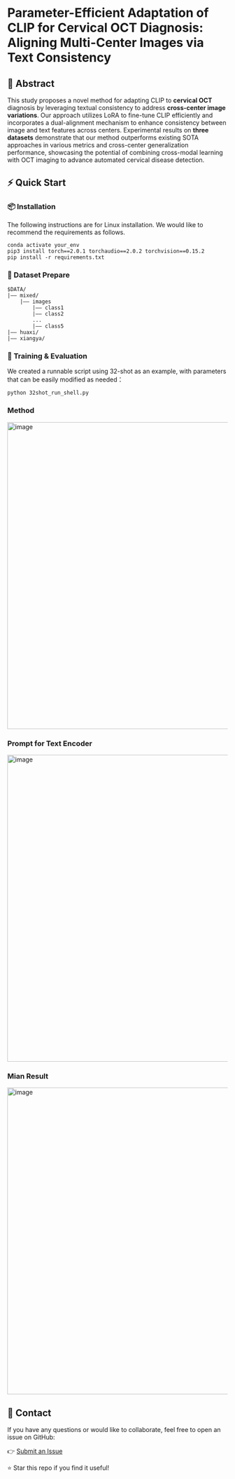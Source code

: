 # Parameter-Efficient Adaptation of CLIP for Cervical OCT Diagnosis: Aligning Multi-Center Images via Text Consistency



## 📝 Abstract

This study proposes a novel method for adapting CLIP to **cervical OCT** diagnosis by leveraging textual consistency to address **cross-center image variations**. Our approach utilizes LoRA to fine-tune CLIP efficiently and incorporates a dual-alignment mechanism to enhance consistency between image and text features across centers. Experimental results on **three datasets** demonstrate that our method outperforms existing SOTA approaches in various metrics and cross-center generalization performance, showcasing the potential of combining cross-modal learning with OCT imaging to advance automated cervical disease detection. 

## ⚡️ Quick Start



### 📦 Installation

The following instructions are for Linux installation. We would like to recommend the requirements as follows.

```
conda activate your_env
pip3 install torch==2.0.1 torchaudio==2.0.2 torchvision==0.15.2
pip install -r requirements.txt  
```

### 📁 Dataset Prepare

```
$DATA/
|–– mixed/
    |–– images
        |–– class1
        |–– class2
        ...
        |–– class5
|–– huaxi/
|–– xiangya/
```

### 🚀 Training & Evaluation

We created a runnable script using 32-shot as an example, with parameters that can be easily modified as needed：
```
python 32shot_run_shell.py
```
### Method

<img src="https://github.com/user-attachments/assets/4d89936f-b93b-4317-a099-4a0d1b85b61f" alt="image" width="700"/>



### Prompt for Text Encoder

<img src="https://github.com/user-attachments/assets/9d869c94-b3ef-41f3-8f75-3a8af6d74511" alt="image" width="700"/>

### Mian Result

<img src="https://github.com/user-attachments/assets/2c497714-f92f-4b9f-aa11-0e53849d32d8" alt="image" width="700"/>

## 💬 Contact

If you have any questions or would like to collaborate, feel free to open an issue on GitHub:

👉 [Submit an Issue](https://github.com/rabbit-my/DAPD/issues)

⭐ Star this repo if you find it useful!
